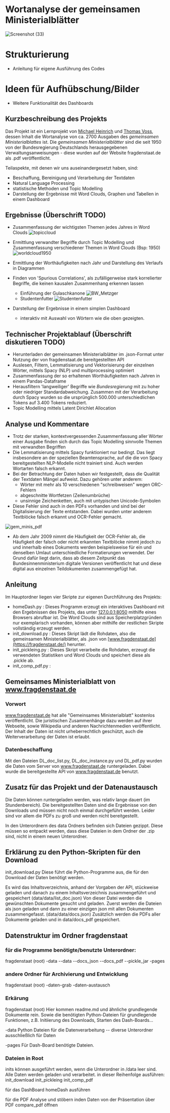 # Wortanalyse der gemeinsamen Ministerialblätter

![Screenshot (33)](https://github.com/user-attachments/assets/60db6cea-051f-4f54-bd8b-84d9522c297b)

# Strukturierung
 - Anleitung für eigene Ausführung des Codes
   
# Ideen für Aufhübschung/Bilder
 - Weitere Funktionalität des Dashboards


## Kurzbeschreibung des Projekts
 Das Projekt ist ein Lernprojekt von [Michael Heinrich](https://github.com/JimmyKnox2058) und [Thomas Voss](https://github.com/Thomas-Voss), dessen Inhalt die Wortanalyse von ca. 2700 Ausgaben des *gemeinsamen Ministerialblattes* ist. Die *gemeinsamen Ministerialblätter* sind die seit 1950 von der Bundesregierung Deutschlands herausgegebenen Verwaltungsanweisungen - diese wurden auf der Website fragdenstaat.de als .pdf veröffentlicht.

 Teilaspekte, mit denen wir uns auseinandergesetzt haben, sind:
- Beschaffung, Bereinigung und Verarbeitung der Textdaten
- Natural Language Processing
- statistische Methoden und Topic Modelling
- Darstellung der Ergebnisse mit Word Clouds, Graphen und Tabellen in einem Dashboard

## Ergebnisse (Überschrift TODO)
 - Zusammenfassung der wichtigsten Themen jedes Jahres in Word Clouds
   ![topiccloud](https://github.com/user-attachments/assets/31ae06e4-55d5-4f71-916c-33f2ccd2d593)

 - Ermittlung verwandter Begriffe durch Topic Modelling und Zusammenfassung verschiedener Themen in Word Clouds (Bsp: 1950)
   ![worldcloud1950](https://github.com/user-attachments/assets/7a32cc98-e0a7-4ab4-97ae-b5f7a02239fc)

 - Ermittlung der Worthäufigkeiten nach Jahr und Darstellung des Verlaufs in Diagrammen
 - Finden von 'Spurious Correlations', als zufälligerweise stark korrelierter Begriffe, die keinen kausalen Zusammenhang erkennen lassen
   - Einführung der Gulaschkanone
![BW_Metzger](https://github.com/user-attachments/assets/06ad5ad5-f2ee-4bb6-a2e9-58307aa2ffad)
   - Studentenfutter
![Studentenfutter](https://github.com/user-attachments/assets/27f3e99a-da77-4775-b4f2-24f8f2b859c9)
 - Darstellung der Ergebnisse in einem simplen Dashboard
   - interaktiv mit Auswahl von Wörtern wie die oben gezeigten. 

## Technischer Projektablauf (Überschrift diskutieren TODO)
 - Herunterladen der gemeinsamen Ministerialblätter im .json-Format unter Nutzung der von fragdenstaat.de bereitgestellten API 
 - Auslesen, Filtern, Lemmatisierung und Vektorisierung der einzelnen Wörter, mittels Spacy (NLP) und multiprocessing optimiert
 - Zusammenfassung der so erhaltenen Worthäufigkeiten nach Jahren in einem Pandas-Dataframe
 - Herausfiltern 'langweiliger' Begriffe wie *Bundesregierung* mit zu hoher oder niedriger Standardabweichung. Zusammen mit der Verarbeitung durch Spacy wurden so die ursprünglich 500.000 unterschiedlichen Tokens auf 3.400 Tokens reduziert.
 - Topic Modelling mittels Latent Dirichlet Allocation

## Analyse und Kommentare
 - Trotz der starken, kontextvergessenden Zusammenfassung aller Wörter einer Ausgabe finden sich durch das Topic Modelling sinnvolle Themen mit verwandten Begriffen
 - Die Lemmatisierung mittels Spacy funktioniert nur bedingt. Das liegt insbesondere an der speziellen Beamtensprache, auf die die von Spacy bereitgestellten NLP-Modelle nicht trainiert sind. Auch werden Wortarten falsch erkannt.
 - Bei der Betrachtung der Daten haben wir festgestellt, dass die Qualität der Textdaten Mängel aufweist. Dazu gehören unter anderem:
   - Wörter mit mehr als 10 verschiedenen "schreibweisen" wegen ORC-Fehlern
   - abgeschnitte Wortfetzen (Zeilenumbrüche)
   - unsinnige Zeichenketten, auch mit untypischen Unicode-Symbolen
 - Diese Fehler sind auch in den PDFs vorhanden und sind bei der Digitalisierung der Texte entstanden. Dabei wurden unter anderem Textblöcke falsch erkannt und OCR-Fehler gemacht.

![gem_minis_pdf](https://github.com/user-attachments/assets/303c6f10-0180-492f-af81-9d544dd772fd)

 - Ab dem Jahr 2009 nimmt die Häufigkeit der OCR-Fehler ab, die Häufigkeit der falsch oder nicht erkannten Textblöcke nimmt jedoch zu und innerhalb eines Dokuments werden beispielsweise für ein und denselben Umlaut unterschiedliche Formatierungen verwendet. Der Grund dafür liegt darin, dass ab diesem Zeitpunkt das Bundesinnenministerium  digitale Versionen veröffentlicht hat und diese digital aus einzelnen Teildokumenten zusammengefügt hat. 

## Anleitung
Im Hauptordner liegen vier Skripte zur eigenen Durchführung des Projekts:
 - homeDash.py : Dieses Programm erzeugt ein interaktives Dashboard mit den Ergebnissen des Projekts, das unter [127.0.0.1:8050](http://127.0.0.1:8050/) mithilfe eines Browsers abrufbar ist. Die Word Clouds sind aus Speicherplatzgründen nur exemplarisch vorhanden, können aber mithilfe der restlichen Skripte vollständig erzeugt werden.
 - init_download.py : Dieses Skript lädt die Rohdaten, also die gemeinsamen Ministerialblätter, als .json von [www.fragdenstaat.de](https://fragdenstaat.de/) herunter.
 - init_pickleing.py : Dieses Skript verarbeite die Rohdaten, erzeugt die verwendeten Statistiken und Word Clouds und speichert diese als .pickle ab.
 - init_comp_pdf.py : 

## Gemeinsames Ministerialblatt von www.fragdenstaat.de
### Vorwort
www.fragdenstaat.de hat alle "Gemeinsames Ministerialblatt" kostenlos veröffentlicht. Die juristischen Zusammenhänge dazu werden auf ihrer Webseite, sowie Wikipedia und anderen Nachrichtenmedien veröffentlicht. Der Inhalt der Daten ist nicht urheberrechtlich geschützt, auch die Weiterverarbeitung der Daten ist erlaubt.

### Datenbeschaffung
Mit den Dateien DL_doc_list.py, DL_doc_instance.py und DL_pdf.py wurden die Daten vom Server von www.fragdenstaat.de runtergeladen. Dabei wurde die bereitgestellte API von www.fragdenstaat.de benutzt.

## Zusatz für das Projekt und der Datenaustausch
Die Daten können runtergeladen werden, was relativ lange dauert (im Stundenbereich). Die bereitgestellten Daten sind die Ergebnisse von den Downloads und müssen nicht noch einmal durchgeführt werden. Leider sind vor allem die PDFs zu groß und werden nicht bereitgestellt.

In den Unterordnern des data Ordners befinden sich Dateien gezippt. Diese müssen so entpackt werden, dass diese Dateien in dem Ordner der .zip sind, nicht in einem neuen Unterordner.

## Erklärung zu den Python-Skripten für den Download
init_download.py
Diese führt die Python-Programme aus, die für den Download der Daten benötigt werden.

Es wird das Inhaltsverzeichnis, anhand der Vorgaben der API, stückweise geladen und danach zu einem Inhaltsverzeichnis zusammengeführt und gespeichert (data/data/list_doc.json)
Von dieser Datei werden die gewünschten Dokumente gesucht und geladen.
Zuerst werden die Dateien als json geladen und dann zu einer einzigen json mit allen Dokumenten zusammengefasst. (data/data/docs.json)
Zusätzlich werden die PDFs aller Dokumente geladen und in data/docs_pdf gespeichert.

## Datenstruktur im Ordner fragdenstaat
### für die Programme benötigte/benutzte Unterordner:
fragdenstaat (root)
-data
--data
--docs_json
--docs_pdf
--pickle_jar
-pages

### andere Ordner für Archivierung und Entwicklung
fragdenstaat (root)
-daten-grab
-daten-austausch

### Erkärung
fragdenstaat (root)
Hier kommen readme.md und ähnliche grundlegende Dokumente rein.
Sowie die benötigten Python-Dateien für grundlegende Funktionen, z.B. Initiierung des Downloads, Starten des Dash-Boards...

-data
Python Dateien für die Datenverarbeitung
-- diverse Unterordner ausschließlich für Daten

-pages
Für Dash-Board benötigte Dateien.

### Dateien in Root
inits können ausgeführt werden, wenn die Unterordner in /data leer sind.
Alle Daten werden geladen und verarbeitet.
in dieser Reihenfolge ausführen:
init_download
init_pickleing
init_comp_pdf

für das DashBoard
homeDash ausführen

für die PDF Analyse und stöbern inden Daten von der Präsentation über PDF
compare_pdf öffnen
